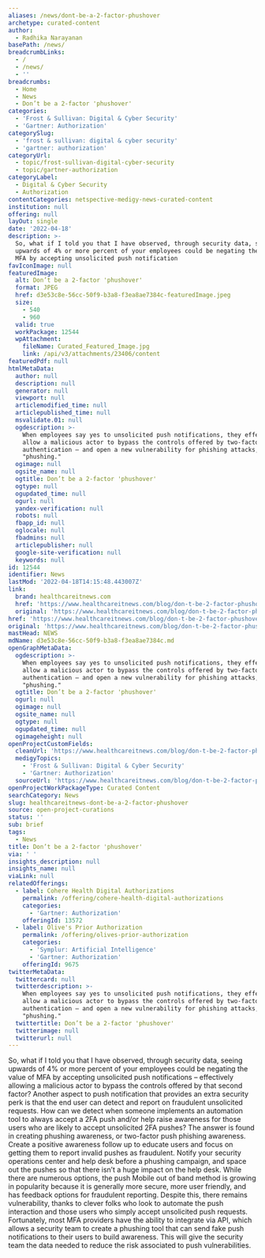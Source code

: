 ```yaml
---
aliases: /news/dont-be-a-2-factor-phushover
archetype: curated-content
author:
  - Radhika Narayanan
basePath: /news/
breadcrumbLinks:
  - /
  - /news/
  - ''
breadcrumbs:
  - Home
  - News
  - Don’t be a 2-factor 'phushover'
categories:
  - 'Frost & Sullivan: Digital & Cyber Security'
  - 'Gartner: Authorization'
categorySlug:
  - 'frost & sullivan: digital & cyber security'
  - 'gartner: authorization'
categoryUrl:
  - topic/frost-sullivan-digital-cyber-security
  - topic/gartner-authorization
categoryLabel:
  - Digital & Cyber Security
  - Authorization
contentCategories: netspective-medigy-news-curated-content
institution: null
offering: null
layOut: single
date: '2022-04-18'
description: >-
  So, what if I told you that I have observed, through security data, seeing
  upwards of 4% or more percent of your employees could be negating the value of
  MFA by accepting unsolicited push notification
favIconImage: null
featuredImage:
  alt: Don’t be a 2-factor 'phushover'
  format: JPEG
  href: d3e53c8e-56cc-50f9-b3a8-f3ea8ae7384c-featuredImage.jpeg
  size:
    - 540
    - 960
  valid: true
  workPackage: 12544
  wpAttachment:
    fileName: Curated_Featured_Image.jpg
    link: /api/v3/attachments/23406/content
featuredPdf: null
htmlMetaData:
  author: null
  description: null
  generator: null
  viewport: null
  articlemodified_time: null
  articlepublished_time: null
  msvalidate.01: null
  ogdescription: >-
    When employees say yes to unsolicited push notifications, they effectively
    allow a malicious actor to bypass the controls offered by two-factor
    authentication – and open a new vulnerability for phishing attacks, or
    "phushing."
  ogimage: null
  ogsite_name: null
  ogtitle: Don’t be a 2-factor 'phushover'
  ogtype: null
  ogupdated_time: null
  ogurl: null
  yandex-verification: null
  robots: null
  fbapp_id: null
  oglocale: null
  fbadmins: null
  articlepublisher: null
  google-site-verification: null
  keywords: null
id: 12544
identifier: News
lastMod: '2022-04-18T14:15:48.443007Z'
link:
  brand: healthcareitnews.com
  href: 'https://www.healthcareitnews.com/blog/don-t-be-2-factor-phushover'
  original: 'https://www.healthcareitnews.com/blog/don-t-be-2-factor-phushover'
href: 'https://www.healthcareitnews.com/blog/don-t-be-2-factor-phushover'
original: 'https://www.healthcareitnews.com/blog/don-t-be-2-factor-phushover'
mastHead: NEWS
mdName: d3e53c8e-56cc-50f9-b3a8-f3ea8ae7384c.md
openGraphMetaData:
  ogdescription: >-
    When employees say yes to unsolicited push notifications, they effectively
    allow a malicious actor to bypass the controls offered by two-factor
    authentication – and open a new vulnerability for phishing attacks, or
    "phushing."
  ogtitle: Don’t be a 2-factor 'phushover'
  ogurl: null
  ogimage: null
  ogsite_name: null
  ogtype: null
  ogupdated_time: null
  ogimageheight: null
openProjectCustomFields:
  cleanUrl: 'https://www.healthcareitnews.com/blog/don-t-be-2-factor-phushover'
  medigyTopics:
    - 'Frost & Sullivan: Digital & Cyber Security'
    - 'Gartner: Authorization'
  sourceUrl: 'https://www.healthcareitnews.com/blog/don-t-be-2-factor-phushover'
openProjectWorkPackageType: Curated Content
searchCategory: News
slug: healthcareitnews-dont-be-a-2-factor-phushover
source: open-project-curations
status: ''
sub: brief
tags:
  - News
title: Don’t be a 2-factor 'phushover'
via: ' '
insights_description: null
insights_name: null
viaLink: null
relatedOfferings:
  - label: Cohere Health Digital Authorizations
    permalink: /offering/cohere-health-digital-authorizations
    categories:
      - 'Gartner: Authorization'
    offeringId: 13572
  - label: Olive's Prior Authorization
    permalink: /offering/olives-prior-authorization
    categories:
      - 'Symplur: Artificial Intelligence'
      - 'Gartner: Authorization'
    offeringId: 9675
twitterMetaData:
  twittercard: null
  twitterdescription: >-
    When employees say yes to unsolicited push notifications, they effectively
    allow a malicious actor to bypass the controls offered by two-factor
    authentication – and open a new vulnerability for phishing attacks, or
    "phushing."
  twittertitle: Don’t be a 2-factor 'phushover'
  twitterimage: null
  twitterurl: null
---
```

<p>So, what if I told you that I have observed, through security data, seeing upwards of 4% or more percent of your employees could be negating the value of MFA by accepting unsolicited push notifications – effectively allowing a malicious actor to bypass the controls offered by that second factor?
Another aspect to push notification that provides an extra security perk is that the end user can detect and report on fraudulent unsolicited requests.
How can we detect when someone implements an automation tool to always accept a 2FA push and/or help raise awareness for those users who are likely to accept unsolicited 2FA pushes?
The answer is found in creating phushing awareness, or two-factor push phishing awareness.
Create a positive awareness follow up to educate users and focus on getting them to report invalid pushes as fraudulent.
Notify your security operations center and help desk before a phushing campaign, and space out the pushes so that there isn’t a huge impact on the help desk.
While there are numerous options, the push Mobile out of band method is growing in popularity because it is generally more secure, more user friendly, and has feedback options for fraudulent reporting.
Despite this, there remains vulnerability, thanks to clever folks who look to automate the push interaction and those users who simply accept unsolicited push requests.
Fortunately, most MFA providers have the ability to integrate via API, which allows a security team to create a phushing tool that can send fake push notifications to their users to build awareness.
This will give the security team the data needed to reduce the risk associated to push vulnerabilities.</p>